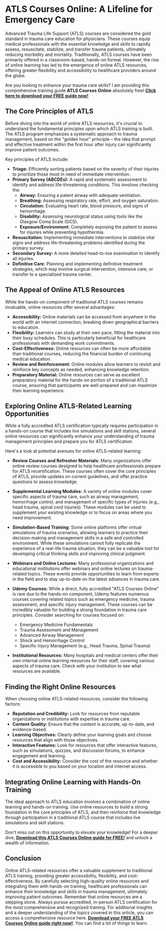 # ATLS Courses Online: A Lifeline for Emergency Care

Advanced Trauma Life Support (ATLS) courses are considered the gold standard in trauma care education for physicians. These courses equip medical professionals with the essential knowledge and skills to rapidly assess, resuscitate, stabilize, and transfer trauma patients, ultimately reducing morbidity and mortality. Traditionally, ATLS courses have been primarily offered in a classroom-based, hands-on format. However, the rise of online learning has led to the emergence of online ATLS resources, offering greater flexibility and accessibility to healthcare providers around the globe.

Are you looking to enhance your trauma care skills? I am providing this comprehensive training guide **ATLS Courses Online** absolutely free! **[Click here to download your FREE guide now!](https://udemywork.com/atls-courses-online)**

## The Core Principles of ATLS

Before diving into the world of online ATLS resources, it's crucial to understand the fundamental principles upon which ATLS training is built. The ATLS program emphasizes a systematic approach to trauma management, based on the "golden hour" principle – the idea that prompt and effective treatment within the first hour after injury can significantly improve patient outcomes.

Key principles of ATLS include:

*   **Triage:** Efficiently sorting patients based on the severity of their injuries to prioritize those most in need of immediate intervention.
*   **Primary Survey (ABCDEs):** A rapid and systematic assessment to identify and address life-threatening conditions. This involves checking the:
    *   **Airway:** Ensuring a patent airway with adequate ventilation.
    *   **Breathing:** Assessing respiratory rate, effort, and oxygen saturation.
    *   **Circulation:** Evaluating heart rate, blood pressure, and signs of hemorrhage.
    *   **Disability:** Assessing neurological status using tools like the Glasgow Coma Scale (GCS).
    *   **Exposure/Environment:** Completely exposing the patient to assess for injuries while preventing hypothermia.
*   **Resuscitation:** Implementing immediate interventions to stabilize vital signs and address life-threatening problems identified during the primary survey.
*   **Secondary Survey:** A more detailed head-to-toe examination to identify all injuries.
*   **Definitive Care:** Planning and implementing definitive treatment strategies, which may involve surgical intervention, intensive care, or transfer to a specialized trauma center.

## The Appeal of Online ATLS Resources

While the hands-on component of traditional ATLS courses remains invaluable, online resources offer several advantages:

*   **Accessibility:** Online materials can be accessed from anywhere in the world with an internet connection, breaking down geographical barriers to education.
*   **Flexibility:** Learners can study at their own pace, fitting the material into their busy schedules. This is particularly beneficial for healthcare professionals with demanding work commitments.
*   **Cost-Effectiveness:** Online resources can often be more affordable than traditional courses, reducing the financial burden of continuing medical education.
*   **Review and Reinforcement:** Online modules allow learners to revisit and reinforce key concepts as needed, enhancing knowledge retention.
*   **Preparatory Material:** Online resources can serve as excellent preparatory material for the hands-on portion of a traditional ATLS course, ensuring that participants are well-prepared and can maximize their learning experience.

## Exploring Online ATLS-Related Learning Opportunities

While a fully accredited ATLS certification typically requires participation in a hands-on course that includes live simulations and skill stations, several online resources can significantly enhance your understanding of trauma management principles and prepare you for ATLS certification.

Here's a look at potential avenues for online ATLS-related learning:

*   **Review Courses and Refresher Materials:** Many organizations offer online review courses designed to help healthcare professionals prepare for ATLS recertification. These courses often cover the core principles of ATLS, provide updates on current guidelines, and offer practice questions to assess knowledge.
*   **Supplemental Learning Modules:** A variety of online modules cover specific aspects of trauma care, such as airway management, hemorrhage control, and management of specific types of injuries (e.g., head trauma, spinal cord injuries). These modules can be used to supplement your existing knowledge or to focus on areas where you need improvement.
*   **Simulation-Based Training:** Some online platforms offer virtual simulations of trauma scenarios, allowing learners to practice their decision-making and management skills in a safe and controlled environment. While these simulations cannot fully replicate the experience of a real-life trauma situation, they can be a valuable tool for developing critical thinking skills and improving clinical judgment.
*   **Webinars and Online Lectures:** Many professional organizations and educational institutions offer webinars and online lectures on trauma-related topics. These events provide opportunities to learn from experts in the field and to stay up-to-date on the latest advances in trauma care.
*   **Udemy Courses:** While a direct, fully accredited "ATLS Courses Online" is rare due to the hands-on component, Udemy features numerous courses covering related topics such as emergency medicine, trauma assessment, and specific injury management. These courses can be incredibly valuable for building a strong foundation in trauma care principles. Consider searching for courses focused on:
    *   Emergency Medicine Fundamentals
    *   Trauma Assessment and Management
    *   Advanced Airway Management
    *   Shock and Hemorrhage Control
    *   Specific Injury Management (e.g., Head Trauma, Spinal Trauma)

*   **Institutional Resources:** Many hospitals and medical centers offer their own internal online learning resources for their staff, covering various aspects of trauma care. Check with your institution to see what resources are available.

## Finding the Right Online Resources

When choosing online ATLS-related resources, consider the following factors:

*   **Reputation and Credibility:** Look for resources from reputable organizations or institutions with expertise in trauma care.
*   **Content Quality:** Ensure that the content is accurate, up-to-date, and evidence-based.
*   **Learning Objectives:** Clearly define your learning goals and choose resources that align with those objectives.
*   **Interactive Features:** Look for resources that offer interactive features, such as simulations, quizzes, and discussion forums, to enhance engagement and learning.
*   **Cost and Accessibility:** Consider the cost of the resource and whether it is accessible to you based on your location and internet access.

## Integrating Online Learning with Hands-On Training

The ideal approach to ATLS education involves a combination of online learning and hands-on training. Use online resources to build a strong foundation in the core principles of ATLS, and then reinforce that knowledge through participation in a traditional ATLS course that includes live simulations and skill stations.

Don't miss out on this opportunity to elevate your knowledge! For a deeper dive, **[Download this ATLS Courses Online guide for FREE!](https://udemywork.com/atls-courses-online)** and unlock a wealth of information.

## Conclusion

Online ATLS-related resources offer a valuable supplement to traditional ATLS training, providing greater accessibility, flexibility, and cost-effectiveness. By carefully selecting high-quality online resources and integrating them with hands-on training, healthcare professionals can enhance their knowledge and skills in trauma management, ultimately improving patient outcomes. Remember that online resources are a stepping stone. Always pursue accredited, in-person ATLS certification for the most comprehensive and recognized training.
For additional insights and a deeper understanding of the topics covered in this article, you can access a comprehensive resource here. **[Download your FREE ATLS Courses Online guide right now!](https://udemywork.com/atls-courses-online)**. You can find a lot of things to learn.
